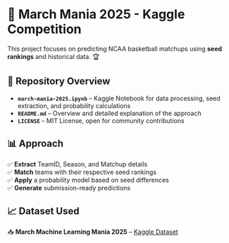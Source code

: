# 🏀 March Mania 2025 - Kaggle Competition

This project focuses on predicting NCAA basketball matchups using **seed rankings** and historical data. 🏆  

## 📂 Repository Overview  
- **`march-mania-2025.ipynb`** – Kaggle Notebook for data processing, seed extraction, and probability calculations  
- **`README.md`** – Overview and detailed explanation of the approach  
- **`LICENSE`** – MIT License, open for community contributions  

## 📊 Approach  
✅ **Extract** TeamID, Season, and Matchup details  
✅ **Match** teams with their respective seed rankings  
✅ **Apply** a probability model based on seed differences  
✅ **Generate** submission-ready predictions  

## 📈 Dataset Used  
📥 **March Machine Learning Mania 2025** – [Kaggle Dataset](https://www.kaggle.com/competitions/march-machine-learning-mania-2025/data)  





